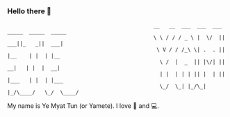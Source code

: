 ### Hello there 👋

                                                   __   __  ___  ___  ___ _____  _____  _____ 
                                                   \ \ / / / _ \ |  \/  ||  ___||_   _||  ___|
                                                    \ V / / /_\ \| .  . || |__    | |  | |__  
                                                     \ /  |  _  || |\/| ||  __|   | |  |  __| 
                                                     | |  | | | || |  | || |___   | |  | |___ 
                                                     \_/  \_| |_/\_|  |_/\____/   \_/  \____/ 
      
My name is Ye Myat Tun (or Yamete).
I love 🍗 ‍and 💻.

<!--
**YMT-Yamete/YMT-Yamete** is a ✨ _special_ ✨ repository because its `README.md` (this file) appears on your GitHub profile.

Here are some ideas to get you started:

- 🔭 I’m currently working on ...
- 🌱 I’m currently learning ...
- 👯 I’m looking to collaborate on ...
- 🤔 I’m looking for help with ...
- 💬 Ask me about ...
- 📫 How to reach me: ...
- 😄 Pronouns: ...
- ⚡ Fun fact: ...
-->
